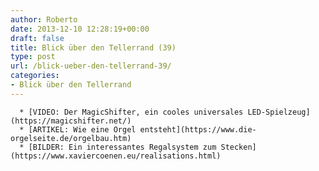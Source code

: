```yaml
---
author: Roberto
date: 2013-12-10 12:28:19+00:00
draft: false
title: Blick über den Tellerrand (39)
type: post
url: /blick-ueber-den-tellerrand-39/
categories:
- Blick über den Tellerrand
---
```



	  * [VIDEO: Der MagicShifter, ein cooles universales LED-Spielzeug](https://magicshifter.net/)
	  * [ARTIKEL: Wie eine Orgel entsteht](https://www.die-orgelseite.de/orgelbau.htm)
	  * [BILDER: Ein interessantes Regalsystem zum Stecken](https://www.xaviercoenen.eu/realisations.html)

